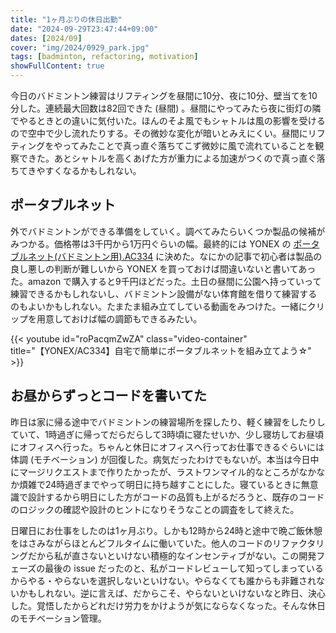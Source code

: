 ```yaml
---
title: "1ヶ月ぶりの休日出勤"
date: "2024-09-29T23:47:44+09:00"
dates: [2024/09]
cover: "img/2024/0929_park.jpg"
tags: [badminton, refactoring, motivation]
showFullContent: true
---
```


今日のバドミントン練習はリフティングを昼間に10分、夜に10分、壁当てを10分した。連続最大回数は82回できた (昼間) 。昼間にやってみたら夜に街灯の隣でやるときとの違いに気付いた。ほんのそよ風でもシャトルは風の影響を受けるので空中で少し流れたりする。その微妙な変化が暗いとみえにくい。昼間にリフティングをやってみたことで真っ直ぐ落ちてこず微妙に風で流れていることを観察できた。あとシャトルを高くあげた方が重力による加速がつくので真っ直ぐ落ちてきやすくなるかもしれない。

## ポータブルネット

外でバドミントンができる準備をしていく。調べてみたらいくつか製品の候補がみつかる。価格帯は3千円から1万円ぐらいの幅。最終的には YONEX の [ポータブルネット(バドミントン用).AC334](https://yonexshop.jp/item/detail/1_1_AC334_1/007) に決めた。なにかの記事で初心者は製品の良し悪しの判断が難しいから YONEX を買っておけば間違いないと書いてあった。amazon で購入すると9千円ほどだった。土日の昼間に公園へ持っていって練習できるかもしれないし、バドミントン設備がない体育館を借りて練習するのもよいかもしれない。たまたま組み立てしている動画をみつけた。一緒にクリップを用意しておけば幅の調節もできるみたい。

{{< youtube id="roPacqmZwZA" class="video-container" title="【YONEX/AC334】自宅で簡単にポータブルネットを組み立てよう☆" >}}

## お昼からずっとコードを書いてた

昨日は家に帰る途中でバドミントンの練習場所を探したり、軽く練習をしたりしていて、1時過ぎに帰ってだらだらして3時頃に寝たせいか、少し寝坊してお昼頃にオフィスへ行った。ちゃんと休日にオフィスへ行ってお仕事できるぐらいには体調 (モチベーション) が回復した。病気だったわけでもないが。本当は今日中にマージリクエストまで作りたかったが、ラストワンマイル的なところがなかなか煩雑で24時過ぎまでやって明日に持ち越すことにした。寝ているときに無意識で設計するから明日にした方がコードの品質も上がるだろうと、既存のコードのロジックの確認や設計のヒントになりそうなことの調査をして終えた。

日曜日にお仕事をしたのは1ヶ月ぶり。しかも12時から24時と途中で晩ご飯休憩をはさみながらほとんどフルタイムに働いていた。他人のコードのリファクタリングだから私が直さないといけない積極的なインセンティブがない。この開発フェーズの最後の issue だったのと、私がコードレビューして知ってしまっているからやる・やらないを選択しないといけない。やらなくても誰からも非難されないかもしれない。逆に言えば、だからこそ、やらないといけないなと昨日、決心した。覚悟したからどれだけ労力をかけようが気にならなくなった。そんな休日のモチベーション管理。
